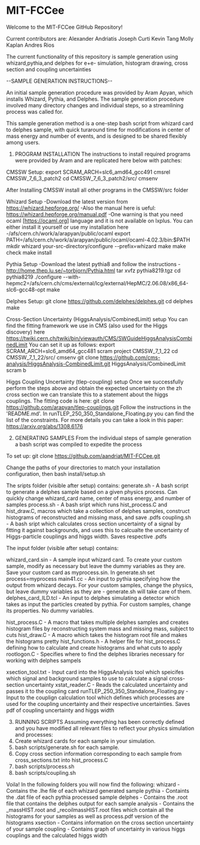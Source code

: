# MIT-FCCee

Welcome to the MIT-FCCee GitHub Repository!

Current contributors are:
Alexander Andriatis
Joseph Curti
Kevin Tang
Molly Kaplan
Andres Rios

The current functionality of this repository is sample generation using whizard,pythia,and delphes for e+e- simulation, histogram drawing, cross section and coupling uncertainties


--SAMPLE GENERATION INSTRUCTIONS--

An initial sample generation procedure was provided by Aram Apyan, which installs Whizard, Pythia, and Delphes.
The sample generation procedure involved many directory changes and individual steps, so a streamlining process was called for.

This sample generation method is a one-step bash script from whizard card to delphes sample, with quick turaround time for modifications in center of mass energy and number of events, and is designed to be shared flexibly among users. 


1. PROGRAM INSTALLATION
The instructions to install required programs were provided by Aram and are replicated here below with patches:

CMSSW Setup:
export SCRAM_ARCH=slc6_amd64_gcc491
cmsrel CMSSW_7_6_3_patch2
cd CMSSW_7_6_3_patch2/src/
cmsenv

After Installing CMSSW install all other programs in the CMSSW/src folder

Whizard Setup
-Download the latest version from https://whizard.hepforge.org/
-Also the manual here is ueful: https://whizard.hepforge.org/manual.pdf
-One warning is that you need ocaml [https://ocaml.org] language and it is not available on lxplus. You can either install it yourself or use my installation here
-/afs/cern.ch/work/a/arapyan/public/ocaml
export PATH=/afs/cern.ch/work/a/arapyan/public/ocaml/ocaml-4.02.3/bin:$PATH
mkdir whizard
your-src-directory/configure --prefix=whizard
make
make check
make install


Pythia Setup
-Download the latest pythia8 and follow the instructions
-http://home.thep.lu.se/~torbjorn/Pythia.html
tar xvfz pythia8219.tgz
cd pythia8219
./configure --with-hepmc2=/afs/cern.ch/cms/external/lcg/external/HepMC/2.06.08/x86_64-slc6-gcc48-opt
make

Delphes Setup:
git clone https://github.com/delphes/delphes.git
cd delphes
make

Cross-Section Uncertainty (HiggsAnalysis/CombinedLimit) setup 
You can find the fitting framework we use in CMS (also used for the Higgs discovery) here 
https://twiki.cern.ch/twiki/bin/viewauth/CMS/SWGuideHiggsAnalysisCombinedLimit
You can set it up as follows:
export SCRAM_ARCH=slc6_amd64_gcc481
scram project CMSSW_7_1_22
cd CMSSW_7_1_22/src/
cmsenv
git clone https://github.com/cms-analysis/HiggsAnalysis-CombinedLimit.git HiggsAnalysis/CombinedLimit
scram b

Higgs Coupling Uncertainty (tlep-coupling) setup
Once we successfully perform the steps above and obtain the expected uncertainty on the zh cross section we can translate this to a statement about the higgs couplings.
The fitting code is here:
git clone https://github.com/arapyan/tlep-couplings.git
Follow the instructions in the 'README.md'. 
In runTLEP_250_350_Standalone_Floating.py you can find the list of the constraints. 
For more details you can take a look in this paper:
https://arxiv.org/abs/1308.6176



2. GENERATING SAMPLES
From the individual steps of sample generation a bash script was compiled to expedite the process

To set up:
git clone https://github.com/aandriat/MIT-FCCee.git

Change the paths of your directories to match your installation configuration, then
bash install/setup.sh

The sripts folder (visible after setup) contains:
generate.sh - A bash script to generate a delphes sample based on a given physics process. Can quickly change whizard_card name, center of mass energy, and number of samples
process.sh - A bash sript which runs hist_process.C and hist_draw.C, macros which take a collection of delphes samples, construct histograms of reconstructed and missing mass, and save .pdfs
coupling.sh - A bash sript which calculates cross section uncertainty of a signal by fitting it against backgrounds, and uses this to calcualte the uncertainty of Higgs-particle couplings and higgs width. Saves respective .pdfs

The input folder (visible after setup) contains:

whizard_card.sin - A sample input whizard card. To create your custom sample, modify as necessary but leave the dummy variables as they are. Save your custom card as myprocess.sin. In generate.sh set process=myprocess
main41.cc - An input to pythia specifying how the output from whizard decays. For your custom samples, change the physics, but leave dummy variables as they are - generate.sh will take care of them.
delphes_card_ILD.tcl - An input to delphes simulating a detector which takes as input the particles created by pythia. For custom samples, change its properties. No dummy variables.

hist_process.C - A macro that takes multiple delphes samples and creates histogram files by reconstructing system mass and missing mass, subject to cuts
hist_draw.C - A macro which takes the histogram root file and makes the histograms pretty
hist_functions.h - A helper file for hist_process.C defining how to calculate and create histograms and what cuts to apply
rootlogon.C - Specifies where to find the delphes libraries necessary for working with delphes sampels

xsection_tool.txt - Input card into the HiggsAnalysis tool which speicifes which signal and background samples to use to calculate a signal cross-section uncertainty
xstat_reader.C - Reads the calculated uncertainty and passes it to the coupling card
runTLEP_250_350_Standalone_Floating.py - Input to the couplign calculation tool which defines which processes are used for the coupling uncertainty and their respective uncertainties. Saves pdf of coupling uncertainty and higgs width



3. RUNNING SCRIPTS
Assuming everything has been correctly defined and you have modified all relevant files to reflect your physics simulation and processes:
1. Create whizard cards for each sample in your simulation.
2. bash scripts/generate.sh for each sample.
3. Copy cross section information corresponding to each sample from cross_sections.txt into hist_process.C
4. bash scripts/process.sh
5. bash scripts/coupling.sh

Voila! In the following folders you will now find the following:
whizard - Contains the .lhe file of each whizard generated sample
pythia - Containts the .dat file of each pythia processed sample
delphes - Contains the .root file that contains the delphes output for each sample
analysis - Contains the _massHIST.root and _recoilmassHIST.root files which contain all the histograms for your samples as well as process.pdf version of the histograms
xsection - Contains information on the cross section uncertainty of your sample
coupling - Contains graph of uncertainty in various higgs couplings and the calculated higgs width
